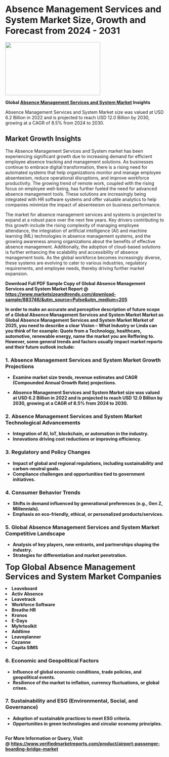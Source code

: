 <H1>Absence Management Services and System Market Size, Growth and Forecast from 2024 - 2031</H1><img class="aligncenter size-medium wp-image-584254" src="https://thirdeyenews.in/wp-content/uploads/2024/09/Global-Market-Research-300x168.jpeg" alt="" width="300" height="168" /><p><strong>Global&nbsp;<a href="https://www.marketsizeandtrends.com/download-sample/883746/&amp;utm_source=Pulse&amp;utm_medium=205">Absence Management Services and System Market</a> Insights</strong></p><p>Absence Management Services and System Market size was valued at USD 6.2 Billion in 2022 and is projected to reach USD 12.0 Billion by 2030, growing at a CAGR of 8.5% from 2024 to 2030.</p><p><h2>Market Growth Insights</h2> <p>The Absence Management Services and System market has been experiencing significant growth due to increasing demand for efficient employee absence tracking and management solutions. As businesses continue to embrace digital transformation, there is a rising need for automated systems that help organizations monitor and manage employee absenteeism, reduce operational disruptions, and improve workforce productivity. The growing trend of remote work, coupled with the rising focus on employee well-being, has further fueled the need for advanced absence management tools. These solutions are increasingly being integrated with HR software systems and offer valuable analytics to help companies minimize the impact of absenteeism on business performance.</p> <p><strong></strong></p> <p>The market for absence management services and systems is projected to expand at a robust pace over the next few years. Key drivers contributing to this growth include the rising complexity of managing employee attendance, the integration of artificial intelligence (AI) and machine learning (ML) technologies in absence management systems, and the growing awareness among organizations about the benefits of effective absence management. Additionally, the adoption of cloud-based solutions is further enhancing the scalability and accessibility of absence management tools. As the global workforce becomes increasingly diverse, these systems are evolving to cater to various industries, regulatory requirements, and employee needs, thereby driving further market expansion.</p> <p><strong></p><p><span class=""><strong>Download Full PDF Sample Copy of Global Absence Management Services and System Market Report</strong> @ <a href="https://www.marketsizeandtrends.com/download-sample/883746/&amp;utm_source=Pulse&amp;utm_medium=205" target="_blank">https://www.marketsizeandtrends.com/download-sample/883746/&amp;utm_source=Pulse&amp;utm_medium=205</a></span></p><p>In order to make an accurate and perceptive description of future scope of a Global&nbsp;Absence Management Services and System Market Market as Global&nbsp;Absence Management Services and System Market Market of 2025, you need to describe a clear Vision &ndash; What Industry or Linda can you think of for example: Quote from a Technology, healthcare, automotive, renewable energy, name the market you are Reffering to. However, some general trends and factors usually impact market reports and their future outlook include:</p><h3>1.&nbsp;<strong>Absence Management Services and System Market Growth Projections</strong></h3><ul><li>Examine market size trends, revenue estimates and CAGR (Compounded Annual Growth Rate) projections.</li><li><p>Absence Management Services and System Market size was valued at USD 6.2 Billion in 2022 and is projected to reach USD 12.0 Billion by 2030, growing at a CAGR of 8.5% from 2024 to 2030.</p></li></ul><h3>2.&nbsp;<strong>Absence Management Services and System Market Technological Advancements</strong></h3><ul><li>Integration of AI, IoT, blockchain, or automation in the industry.</li><li>Innovations driving cost reductions or improving efficiency.</li></ul><h3>3.&nbsp;<strong>Regulatory and Policy Changes</strong></h3><ul><li>Impact of global and regional regulations, including sustainability and carbon-neutral goals.</li><li>Compliance challenges and opportunities tied to government initiatives.</li></ul><h3>4.&nbsp;<strong>Consumer Behavior Trends</strong></h3><ul><li>Shifts in demand influenced by generational preferences (e.g., Gen Z, Millennials).</li><li>Emphasis on eco-friendly, ethical, or personalized products/services.</li></ul><h3>5.&nbsp;<strong>Global Absence Management Services and System Market Competitive Landscape</strong></h3><ul><li>Analysis of key players, new entrants, and partnerships shaping the industry.</li><li>Strategies for differentiation and market penetration.</li></ul><p data-pm-slice="1 1 []"><span style="color: inherit; font-family: inherit; font-size: 25px;">Top Global Absence Management Services and System Market Companies</span></p><div class="" data-test-id=""><p><li>Leaveboard</li><li> Activ Absence</li><li> Leavetrack</li><li> Workforce Software</li><li> Breathe HR</li><li> Kronos</li><li> E-Days</li><li> Myhrtoolkit</li><li> Addtime</li><li> Leaveplanner</li><li> Cezanne</li><li> Capita SIMS</li></p></div><h3>6.&nbsp;<strong>Economic and Geopolitical Factors</strong></h3><ul><li>Influence of global economic conditions, trade policies, and geopolitical events.</li><li>Resilience of the market to inflation, currency fluctuations, or global crises.</li></ul><h3>7.&nbsp;<strong>Sustainability and ESG (Environmental, Social, and Governance)</strong></h3><ul><li>Adoption of sustainable practices to meet ESG criteria.</li><li>Opportunities in green technologies and circular economy principles.</li></ul><h2><strong style="font-size: 14px;">For More Information or Query, Visit @&nbsp;</strong><a style="background-color: #ffffff; font-size: 14px;" href="https://www.marketsizeandtrends.com/report/absence-management-services-and-system-market/" target="_blank">https://www.verifiedmarketreports.com/product/airport-passenger-boarding-bridge-market</a></h2>
